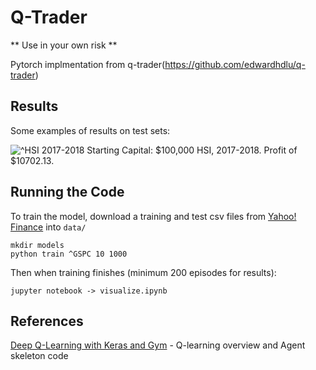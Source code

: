 # Q-Trader

** Use in your own risk **

Pytorch implmentation from q-trader(https://github.com/edwardhdlu/q-trader)

## Results

Some examples of results on test sets:

![^HSI 2017-2018](https://github.com/edwardhdlu/q-trader/blob/master/images/^HSI_2018.png)
Starting Capital: $100,000
HSI, 2017-2018. Profit of $10702.13.

## Running the Code

To train the model, download a training and test csv files from [Yahoo! Finance](https://ca.finance.yahoo.com/quote/%5EGSPC/history?p=%5EGSPC) into `data/`
```
mkdir models
python train ^GSPC 10 1000
```

Then when training finishes (minimum 200 episodes for results):
```
jupyter notebook -> visualize.ipynb
```

## References

[Deep Q-Learning with Keras and Gym](https://keon.io/deep-q-learning/) - Q-learning overview and Agent skeleton code